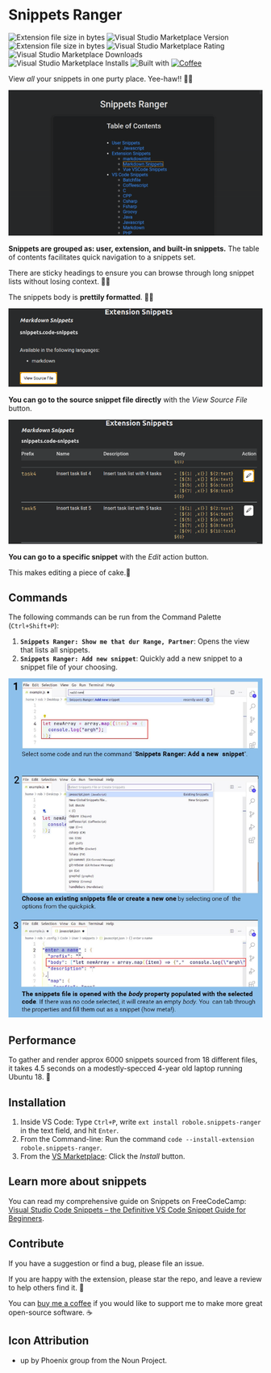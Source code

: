 # Snippets Ranger

![Extension file size in bytes](https://img.shields.io/static/v1?logo=visual-studio-code&label=made%20for&message=VS%20Code&color=0000ff)
![Visual Studio Marketplace Version](https://img.shields.io/visual-studio-marketplace/v/robole.snippets-ranger?logo=visual-studio-code&color=ffa500)
![Extension file size in bytes](https://img.shields.io/static/v1?logo=visual-studio-code&label=size&message=63KB&color=008000)
![Visual Studio Marketplace Rating](https://img.shields.io/visual-studio-marketplace/r/robole.snippets-ranger?logo=visual-studio-code&color=brightgreen)
![Visual Studio Marketplace Downloads](https://img.shields.io/visual-studio-marketplace/d/robole.snippets-ranger?logo=visual-studio-code&color=blue)
![Visual Studio Marketplace Installs](https://img.shields.io/visual-studio-marketplace/i/robole.snippets-ranger?logo=visual-studio-code&color=blue)
![Built with](https://img.shields.io/static/v1?label=built%20with&message=sarsaparilla%20%26%20javascript&color=af0161)
[![Coffee](https://img.shields.io/badge/Buy%20me%20a%20coffee-$4-orange?logo=buy-me-a-coffee)](https://www.buymeacoffee.com/robole)

View *all* your snippets in one purty place. Yee-haw!! 🤠💕

![demo gif](/img/screenshots/demo1.gif)

**Snippets are grouped as: user, extension, and built-in snippets.** The table of contents facilitates quick navigation to a snippets set.

There are sticky headings to ensure you can browse through long snippet lists without losing context. 🦎🔝 

The snippets body is **prettily formatted**. 🌻✨

![view source screenshot](/img/screenshots/view-source.png)

**You can go to the source snippet file directly** with the *View Source File* button.

![view source screenshot](/img/screenshots/edit.png)

**You can go to a specific snippet** with the *Edit* action button.

This makes editing a piece of cake.🍰

## Commands

The following commands can be run from the Command Palette (`Ctrl+Shift+P`):

1. **`Snippets Ranger: Show me that dur Range, Partner`**: Opens the view that lists all snippets.
1. **`Snippets Ranger: Add new snippet`**: Quickly add a new snippet to a snippet file of your choosing.

![add new snippet](/img/screenshots/add-new.jpg)

## Performance

To gather and render approx 6000 snippets sourced from 18 different files, it takes 4.5 seconds on a modestly-specced 4-year old laptop running Ubuntu 18. 🚀

## Installation

1. Inside VS Code: Type `Ctrl+P`, write `ext install robole.snippets-ranger` in the text field, and hit `Enter`.
1. From the Command-line: Run the command `code --install-extension robole.snippets-ranger`.
1. From the [VS Marketplace](https://marketplace.visualstudio.com/items?itemName=robole.snippets-ranger): Click the _Install_ button.

## Learn more about snippets

You can read my comprehensive guide on Snippets on FreeCodeCamp: [Visual Studio Code Snippets – the Definitive VS Code Snippet Guide for Beginners](https://www.freecodecamp.org/news/definitive-guide-to-snippets-visual-studio-code/).

## Contribute

If you have a suggestion or find a bug, please file an issue.

If you are happy with the extension, please star the repo, and leave a review to help others find it. 🌟

You can [buy me a coffee](https://www.buymeacoffee.com/robole) if you would like to support me to make more great open-source software. ☕

## Icon Attribution

- up by Phoenix group from the Noun Project.
